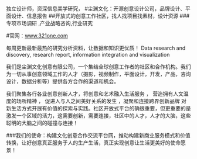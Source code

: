 独立设计师，资深信息美学研究，
#尘渊文化：开源创意设计公司，品牌设计、平面设计、信息报告
##开放式的创意工作社区，找人找项目找素材，设计资源
###专项市场调研 ,产业战略咨询,行业研究

#官网：www.321one.com



每周更新最新最热的研究分析资料，让数据和知识更优质！
Data research and discovery, research report, information integration and visualization

我们是尘渊文化创意有限公司，一个集结全球创意工作者的社区和合作机构。我们为一切从事创意领域工作的人才（摄影，视频制作，平面设计，开发，产品，咨询设计，数据分析等）提供各方合作的渠道和机会。

我们聚集各行各业创意创新人才，将创意和艺术融入生活服务 ， 营造拥有人文温度的场所精神 ， 促进人与人之间美好关系的发生  ，凝聚和连接跨界创新品牌  对新生活方式开展有价值的探索与实践。社区开放式平台的确很重要，但更重要的是激发一个区域的活力，这需要创新，需要连接，社区中的人才，人才的大脑，这些聪明的大脑之间的碰撞与连接！

###我们的使命：构建文化创意合作交流平台网，推动构建新商业服务模式和价值转换，让好创意真正服务于人的生产生活，真正实现创意让生活更美好的使命愿景！

